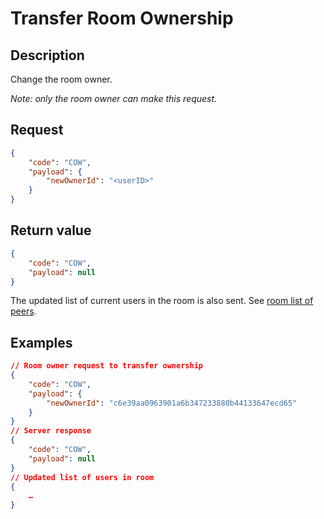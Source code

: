 # Transfer Room Ownership
## Description
Change the room owner.

*Note: only the room owner can make this request.*

## Request

```json
{
	"code": "COW",
	"payload": {
		"newOwnerId": "<userID>"
	}
}
```

## Return value

```json
{
	"code": "COW",
	"payload": null
}
```

The updated list of current users in the room is also sent. See [room list of peers](../responses/newpeers.md).


## Examples

```json
// Room owner request to transfer ownership
{
	"code": "COW",
	"payload": {
		"newOwnerId": "c6e39aa0963901a6b347233880b44133647ecd65"
	}
}
// Server response
{
	"code": "COW",
	"payload": null
}
// Updated list of users in room
{
	…
}
```
